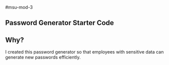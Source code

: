 #msu-mod-3

## Password Generator Starter Code

## Why?
I created this password generator so that employees with sensitive data can generate new passwords efficiently.

